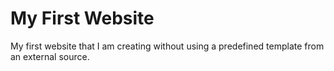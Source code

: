 # My First Website

My first website that I am creating without using a predefined template from an external source.  

